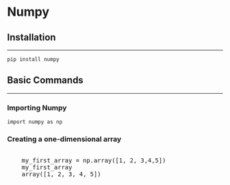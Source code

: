 # Numpy

## Installation
---
`pip install numpy`

## Basic Commands
---

### Importing Numpy
`import numpy as np`

### Creating a one-dimensional array
<pre>  
    my_first_array = np.array([1, 2, 3,4,5])
    my_first_array
    array([1, 2, 3, 4, 5])

</pre>

